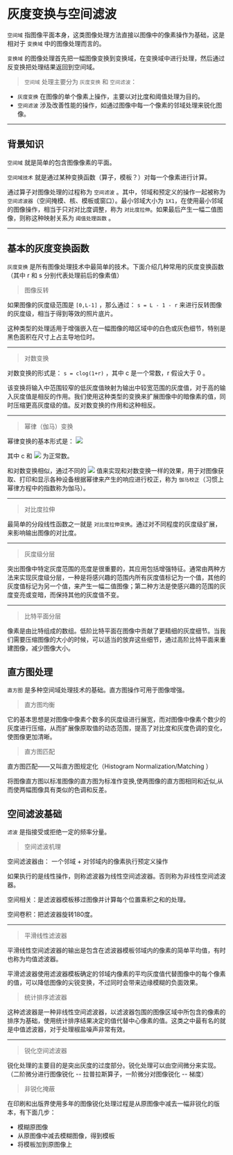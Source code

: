 # 灰度变换与空间滤波
`空间域` 指图像平面本身，这类图像处理方法直接以图像中的像素操作为基础，这是相对于 `变换域` 中的图像处理而言的。


 `变换域` 的图像处理首先把一幅图像变换到变换域，在变换域中进行处理，然后通过反变换把处理结果返回到空间域。

 

> `空间域` 处理主要分为 `灰度变换` 和 `空间滤波`：
> 
- `灰度变换` 在图像的单个像素上操作，主要以对比度和阈值处理为目的。
-  `空间滤波` 涉及改善性能的操作，如通过图像中每一个像素的邻域处理来锐化图像。

----------

## 背景知识
 `空间域` 就是简单的包含图像像素的平面。

 `空间域技术` 就是通过某种变换函数（算子，模板？）对每一个像素进行计算。

通过算子对图像处理的过程称为 `空间滤波` 。其中，邻域和预定义的操作一起被称为 `空间滤波器`（空间掩模、核、模板或窗口）。最小邻域大小为 `1X1`，在使用最小邻域的图像操作，相当于只对对比度调整，称为 `对比度拉伸`。如果最后产生一幅二值图像，则称这种映射关系为 `阈值处理函数` 。

----------

## 基本的灰度变换函数
 `灰度变换` 是所有图像处理技术中最简单的技术。下面介绍几种常用的灰度变换函数（其中 r 和 s 分别代表处理前后的像素值）

> 图像反转

如果图像的灰度级范围是 `[0,L-1]` ，那么通过： `s = L - 1 - r` 来进行反转图像的灰度级，相当于得到等效的照片底片。

这种类型的处理适用于增强嵌入在一幅图像的暗区域中的白色或灰色细节，特别是黑色面积在尺寸上占主导地位时。

----------

> 对数变换

对数变换的形式是： `s = clog(1+r)`
，其中 c 是一个常数，r 假设大于 0 。

该变换将输入中范围较窄的低灰度值映射为输出中较宽范围的灰度值，对于高的输入灰度值是相反的作用。我们使用这种类型的变换来扩展图像中的暗像素的值，同时压缩更高灰度级的值。反对数变换的作用和这种相反。

----------

> 幂律（伽马）变换

幂律变换的基本形式是： <img src="http://www.forkosh.com/mathtex.cgi? s = cr^{\gamma}">

其中 c 和 <img src="http://www.forkosh.com/mathtex.cgi? \gamma"> 为正常数。

和对数变换相似，通过不同的 <img src="http://www.forkosh.com/mathtex.cgi? \gamma"> 值来实现和对数变换一样的效果，用于对图像获取、打印和显示各种设备根据幂律来产生的响应进行校正，称为 `伽马校正`（习惯上幂律方程中的指数称为伽马）。

----------

> 对比度拉伸

最简单的分段线性函数之一就是 `对比度拉伸变换`。通过对不同程度的灰度级扩展，来影响输出图像的对比度。


----------
> 灰度级分层

突出图像中特定灰度范围的亮度是很重要的，其应用包括增强特征。通常由两种方法来实现灰度级分层，一种是将感兴趣的范围内所有灰度值标记为一个值，其他的灰度值标记为另一个值，来产生一幅二值图像；第二种方法是使感兴趣的范围的灰度变亮或变暗，而保持其他的灰度值不变。


----------
> 比特平面分层

像素是由比特组成的数组。低阶比特平面在图像中贡献了更精细的灰度细节。当我们需要压缩图像的大小的时候，可以适当的放弃这些细节，通过高阶比特平面来重建图像，减少图像大小。

## 直方图处理
 `直方图` 是多种空间域处理技术的基础。直方图操作可用于图像增强。

> 直方图均衡

它的基本思想是对图像中像素个数多的灰度级进行展宽，而对图像中像素个数少的灰度进行压缩，从而扩展像原取值的动态范围，提高了对比度和灰度色调的变化，使图像更加清晰。

> 直方图匹配


直方图匹配——又叫直方图规定化（Histogram Normalization/Matching ）

 将图像直方图以标准图像的直方图为标准作变换,使两图像的直方图相同和近似,从而使两幅图像具有类似的色调和反差。

## 空间滤波基础

 `滤波` 是指接受或拒绝一定的频率分量。

> 空间滤波机理

空间滤波器由： 一个邻域 + 对邻域内的像素执行预定义操作

如果执行的是线性操作，则称滤波器为线性空间滤波器。否则称为非线性空间滤波器。

空间相关：是滤波器模板移过图像并计算每个位置乘积之和的处理。

空间卷积：把滤波器旋转180度。


----------
> 平滑线性滤波器

平滑线性空间滤波器的输出是包含在滤波器模板邻域内的像素的简单平均值，有时也称为均值滤波器。

平滑滤波器使用滤波器模板确定的邻域内像素的平均灰度值代替图像中的每个像素的值，可以降低图像的尖锐变换，不过同时会带来边缘模糊的负面效果。

> 统计排序滤波器

这种滤波器是一种非线性空间滤波器，以滤波器包围的图像区域中所包含的像素的排序为基础，使用统计排序结果决定的值代替中心像素的值。这类之中最有名的就是中值滤波器，对于处理椒盐噪声非常有效。


----------
> 锐化空间滤波器

锐化处理的主要目的是突出灰度的过度部分。锐化处理可以由空间微分来实现。
（二阶微分进行图像锐化 -- 拉普拉斯算子，一阶微分对图像锐化 -- 梯度）

> 非锐化掩蔽

在印刷和出版界使用多年的图像锐化处理过程是从原图像中减去一幅非锐化的版本，有下面几步：

- 模糊原图像
- 从原图像中减去模糊图像，得到模板
- 将模板加到原图像上

